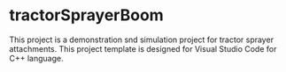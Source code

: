 # tractorSprayerBoom
This project is a demonstration snd simulation project for tractor sprayer attachments.
This project template is designed for Visual Studio Code for C++ language.
